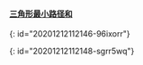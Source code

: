 #### [三角形最小路径和](https://leetcode-cn.com/problems/triangle/)
{: id="20201212112146-96ixorr"}

{: id="20201212112148-sgrr5wq"}
